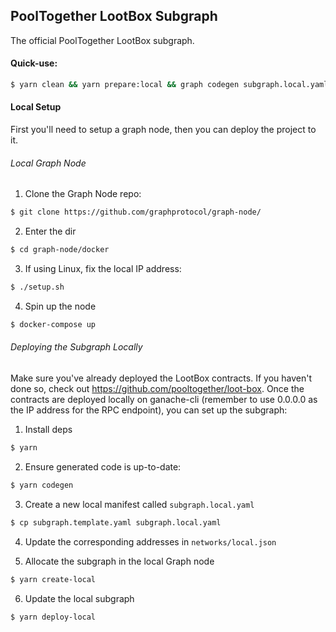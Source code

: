 ## PoolTogether LootBox Subgraph

The official PoolTogether LootBox subgraph.

#### Quick-use:

```sh
$ yarn clean && yarn prepare:local && graph codegen subgraph.local.yaml && graph build subgraph.local.yaml && yarn create:local && yarn deploy:local
```

#### Local Setup

First you'll need to setup a graph node, then you can deploy the project to it.

###### Local Graph Node

1. Clone the Graph Node repo:

```bash
$ git clone https://github.com/graphprotocol/graph-node/
```

2. Enter the dir

```bash
$ cd graph-node/docker
```

3. If using Linux, fix the local IP address:

```bash
$ ./setup.sh
```

4. Spin up the node

```bash
$ docker-compose up
```

###### Deploying the Subgraph Locally

Make sure you've already deployed the LootBox contracts.  If you haven't done so, check out https://github.com/pooltogether/loot-box.  Once the contracts are deployed locally on ganache-cli (remember to use 0.0.0.0 as the IP address for the RPC endpoint), you can set up the subgraph:

1. Install deps

```bash
$ yarn
```

2. Ensure generated code is up-to-date:

```bash
$ yarn codegen
```

3. Create a new local manifest called `subgraph.local.yaml`

```bash
$ cp subgraph.template.yaml subgraph.local.yaml
```

4. Update the corresponding addresses in `networks/local.json`


5. Allocate the subgraph in the local Graph node

```bash
$ yarn create-local
```

6. Update the local subgraph

```bash
$ yarn deploy-local
```